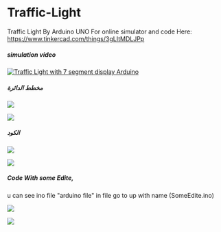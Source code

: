 # Traffic-Light
Traffic Light By Arduino UNO 
For online simulator and code Here: https://www.tinkercad.com/things/3gLItMDLJPp
##### simulation video
[![Traffic Light with 7 segment display Arduino](https://raw.githubusercontent.com/AhmedElshimy1998/Traffic-Light/main/tumb.PNG)](http://www.youtube.com/watch?v=Oq7yP4WOuy0 "Traffic Light with 7 segment display Arduino")

##### مخطط الدائرة
![](https://raw.githubusercontent.com/AhmedElshimy1998/Traffic-Light/main/snap1.PNG)

![](https://raw.githubusercontent.com/AhmedElshimy1998/Traffic-Light/main/7-Segment-Common-Anode-Common-Cathode-Pinout.png)
##### الكود

![](https://raw.githubusercontent.com/AhmedElshimy1998/Traffic-Light/main/a-1.png)

![](https://raw.githubusercontent.com/AhmedElshimy1998/Traffic-Light/main/a-2.png)

##### Code With some Edite,
<p>u can see ino file "arduino file" in file go to up with name (SomeEdite.ino)</p>

![](https://raw.githubusercontent.com/AhmedElshimy1998/Traffic-Light/main/SomeEdite1.png)

![](https://raw.githubusercontent.com/AhmedElshimy1998/Traffic-Light/main/SomeEdite2.png)
